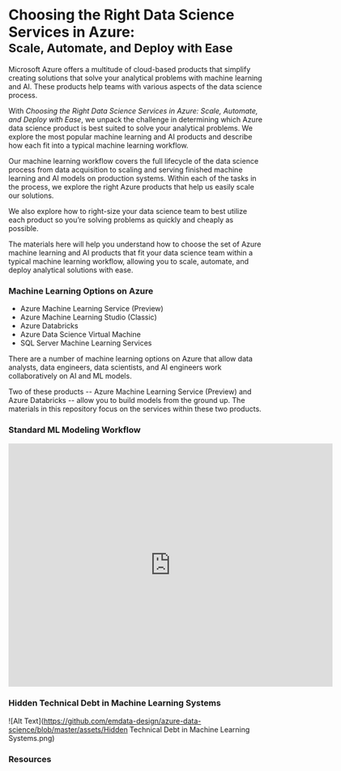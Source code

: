 # Choosing the Right Data Science Services in Azure: <small><br>Scale, Automate, and Deploy with Ease</small>
Microsoft Azure offers a multitude of cloud-based products that simplify creating solutions that solve your analytical problems with machine learning and AI. These products help teams with various aspects of the data science process.

With _Choosing the Right Data Science Services in Azure: Scale, Automate, and Deploy with Ease_, we unpack the challenge in determining which Azure data science product is best suited to solve your analytical problems. We explore the most popular machine learning and AI products and describe how each fit into a typical machine learning workflow.

Our machine learning workflow covers the full lifecycle of the data science process from data acquisition to scaling and serving finished machine learning and AI models on production systems. Within each of the tasks in the process, we explore the right Azure products that help us easily scale our solutions. 

We also explore how to right-size your data science team to best utilize each product so you’re solving problems as quickly and cheaply as possible.

The materials here will help you understand how to choose the set of Azure machine learning and AI products that fit your data science team within a typical machine learning workflow, allowing you to scale, automate, and deploy analytical solutions with ease.

### Machine Learning Options on Azure

 - Azure Machine Learning Service (Preview)
 - Azure Machine Learning Studio (Classic)
 - Azure Databricks
 - Azure Data Science Virtual Machine
 - SQL Server Machine Learning Services

There are a number of machine learning options on Azure that allow data analysts, data engineers, data scientists, and AI engineers work collaboratively on AI and ML models. 

Two of these products -- Azure Machine Learning Service (Preview) and Azure Databricks -- allow you to build models from the ground up. The materials in this repository focus on the services within these two products.

### Standard ML Modeling Workflow

<iframe allowfullscreen frameborder="0" style="width:640px; height:480px" src="https://www.lucidchart.com/documents/embeddedchart/acf9aa5d-a85f-4786-bf56-e49a88a63bac" id="njITNFkZGuO."></iframe>

### Hidden Technical Debt in Machine Learning Systems

![Alt Text](https://github.com/emdata-design/azure-data-science/blob/master/assets/Hidden Technical Debt in Machine Learning Systems.png)

### Resources


